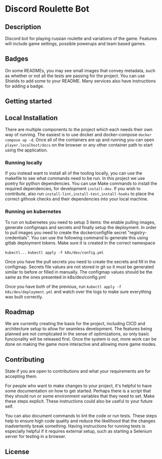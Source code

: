 # Discord Roulette Bot

## Description
Discord bot for playing russian roulette and variations of the game. Features will include game settings, possible powerups and team based games.

## Badges
On some READMEs, you may see small images that convey metadata, such as whether or not all the tests are passing for the project. You can use Shields to add some to your README. Many services also have instructions for adding a badge.

## Getting started

## Local Installation
There are multiple components to the project which each needs their own way of running. The easiest is to use docker and docker-compose `docker compose up -d`. Once all of the containers are up and running you can open `player.localhost/docs` on the browser or any other container path to start using the application.

### Running locally
If you instead want to install all of the tooling locally, you can use the makefile to see what commands need to be run. In this project we use poetry for python dependencies. You can use Make commands to install the required dependencies, for development `install-dev`. If you wish to contribute, also run `install-lint,install-test,install-hooks` to place the correct githook checks and their dependencies into your local machine.

### Running on kubernetes
To run on kubernetes you need to setup 3 items: the enable pulling images, generate configmaps and secrets and finally setup the deployment. In order to pull images you need to create the dockerconfigfile secret "registry-credentials". You can use the following command to generate this using gitlab deployment tokens. Make sure it is created in the correct namespace

`kubectl...`
`kubectl apply -f k8s/dev/config.yml`

Once you have the pull secrets you need to create the secrets and fill in the configmap. Secrets file values are not stored in git so it must be generated similar to before or filled in manually. The configmap values should be the same as the ones presented in k8s/dev/config.yml

Once you have both of the previous, run `kubectl apply -f k8s/dev/deployment.yml` and watch over the logs to make sure everything was built correctly.

## Roadmap
We are currently creating the basis for the project, including CICD and architecture setup to allow for seamless development. The features being planned are not complicated in the sense of optimizations, so only basic funcionality will be released first.
Once the system is out, more work can be done on making the game more interactive and allowing more game modes.

## Contributing
State if you are open to contributions and what your requirements are for accepting them.

For people who want to make changes to your project, it's helpful to have some documentation on how to get started. Perhaps there is a script that they should run or some environment variables that they need to set. Make these steps explicit. These instructions could also be useful to your future self.

You can also document commands to lint the code or run tests. These steps help to ensure high code quality and reduce the likelihood that the changes inadvertently break something. Having instructions for running tests is especially helpful if it requires external setup, such as starting a Selenium server for testing in a browser.

## License
